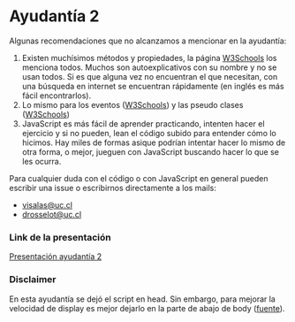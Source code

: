 # Ayudantía 2

Algunas recomendaciones que no alcanzamos a mencionar en la ayudantía:

1. Existen muchísimos métodos y propiedades, la página [W3Schools](https://www.w3schools.com/jsref/dom_obj_all.asp) los menciona todos. Muchos son autoexplicativos con su nombre y no se usan todos. Si es que alguna vez no encuentran el que necesitan, con una búsqueda en internet se encuentran rápidamente (en inglés es más fácil encontrarlos). 
2. Lo mismo para los eventos ([W3Schools](https://www.w3schools.com/jsref/dom_obj_event.asp)) y las pseudo clases ([W3Schools](https://www.w3schools.com/css/css_pseudo_classes.asp))
3. JavaScript es más fácil de aprender practicando, intenten hacer el ejercicio y si no pueden, lean el código subido para entender cómo lo hicimos. Hay miles de formas asique podrían intentar hacer lo mismo de otra forma, o mejor, jueguen con JavaScript buscando hacer lo que se les ocurra.

Para cualquier duda con el código o con JavaScript en general pueden escribir una issue o escribirnos directamente a los mails:
- visalas@uc.cl
- drosselot@uc.cl

### Link de la presentación
[Presentación ayudantía 2](https://docs.google.com/presentation/d/1md4FOvyKYVLxpxrYlZkfLBHzzuVgObSsWJKRiNazECg/edit?usp=sharing)

### Disclaimer
En esta ayudantía se dejó el script en head. Sin embargo, para mejorar la velocidad de display es mejor dejarlo en la parte de abajo de body ([fuente](https://www.w3schools.com/js/js_whereto.asp#:~:text=JavaScript%20in%20or%20%3C,HTML%20page%2C%20or%20in%20both.)). 


